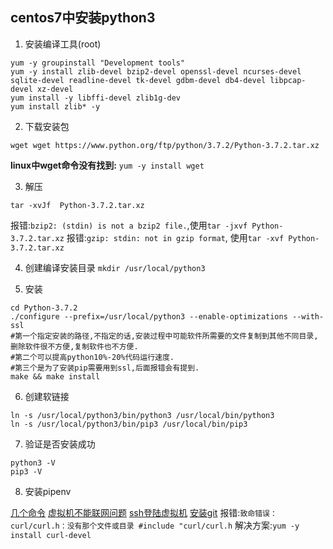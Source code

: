 ## centos7中安装python3
1. 安装编译工具(root)
```shell
yum -y groupinstall "Development tools"
yum -y install zlib-devel bzip2-devel openssl-devel ncurses-devel sqlite-devel readline-devel tk-devel gdbm-devel db4-devel libpcap-devel xz-devel
yum install -y libffi-devel zlib1g-dev
yum install zlib* -y
```
2. 下载安装包
```shell
wget wget https://www.python.org/ftp/python/3.7.2/Python-3.7.2.tar.xz
```
**linux中wget命令没有找到:**
`yum -y install wget`

3. 解压
```shell
tar -xvJf  Python-3.7.2.tar.xz
```
报错:`bzip2: (stdin) is not a bzip2 file.`,使用`tar -jxvf Python-3.7.2.tar.xz`
报错:`gzip: stdin: not in gzip format`, 使用`tar -xvf Python-3.7.2.tar.xz`

4. 创建编译安装目录
`mkdir /usr/local/python3`

5. 安装
```shell
cd Python-3.7.2
./configure --prefix=/usr/local/python3 --enable-optimizations --with-ssl
#第一个指定安装的路径,不指定的话,安装过程中可能软件所需要的文件复制到其他不同目录,删除软件很不方便,复制软件也不方便.
#第二个可以提高python10%-20%代码运行速度.
#第三个是为了安装pip需要用到ssl,后面报错会有提到.
make && make install
```

6. 创建软链接
```shell
ln -s /usr/local/python3/bin/python3 /usr/local/bin/python3
ln -s /usr/local/python3/bin/pip3 /usr/local/bin/pip3
```

7. 验证是否安装成功
```shell
python3 -V
pip3 -V
```

8. 安装pipenv

[几个命令](https://www.cnblogs.com/ZGreMount/p/7668749.html)
[虚拟机不能联网问题](https://blog.csdn.net/cyn_653620/article/details/80301540)
[ssh登陆虚拟机](https://www.cnblogs.com/lxg0/p/6413965.html)
[安装git](https://www.cnblogs.com/flying_bat/p/11088113.html)
报错:`致命错误：curl/curl.h：没有那个文件或目录 #include "curl/curl.h`
解决方案:`yum -y install curl-devel`
